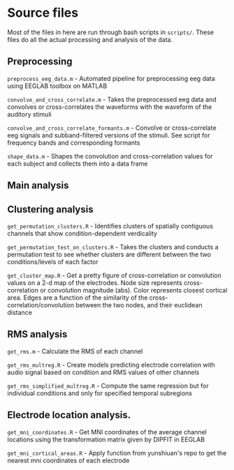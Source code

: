 # Source files

Most of the files in here are run through bash scripts in `scripts/`. These files do all the actual processing and analysis of the data.

## Preprocessing

`preprocess_eeg_data.m` - Automated pipeline for preprocessing eeg data using EEGLAB toolbox on MATLAB

`convolve_and_cross_correlate.m` - Takes the preprocessed eeg data and convolves or cross-correlates the waveforms with the waveform of the auditory stimuli

`convolve_and_cross_correlate_formants.m` - Convolve or cross-correlate eeg signals and subband-filtered versions of the stimuli. See script for frequency bands and corresponding formants

`shape_data.m` - Shapes the convolution and cross-correlation values for each subject and collects them into a data frame

## Main analysis

## Clustering analysis

`get_permutation_clusters.R` - Identifies clusters of spatially contiguous channels that show condition-dependent verdicality

`get_permutation_test_on_clusters.R` - Takes the clusters and conducts a permutation test to see whether clusters are different between the two conditions/levels of each factor

`get_cluster_map.R` - Get a pretty figure of cross-correlation or convolution values on a 2-d map of the electrodes. Node size represents cross-correlation or convolution magnitude (abs). Color represents closest cortical area. Edges are a function of the similarity of the cross-correlation/convolution between the two nodes, and their euclidean distance

## RMS analysis

`get_rms.m` - Calculate the RMS of each channel

`get_rms_multreg.R` - Create models predicting electrode correlation with audio signal based on condition and RMS values of other channels

`get_rms_simplified_multreg.R` - Compute the same regression but for individual conditions and only for specified temporal subregions

## Electrode location analysis.

`get_mni_coordinates.R` - Get MNI coordinates of the average channel locations using the transformation matrix given by DIPFIT in EEGLAB

`get_mni_cortical_areas.R` - Apply function from yunshiuan's repo to get the nearest mni coordinates of each electrode



